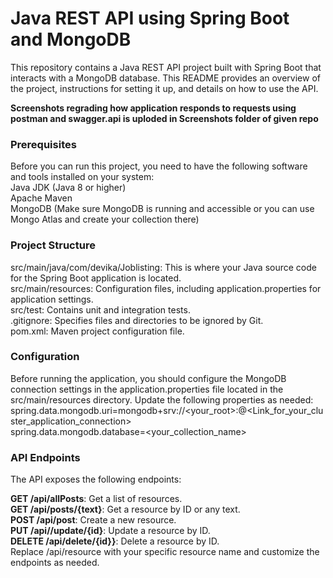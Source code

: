 # Java REST API using Spring Boot and MongoDB

This repository contains a Java REST API project built with Spring Boot that interacts with a MongoDB database. This README provides an overview of the project, instructions for setting it up, and details on how to use the API.<br>

**Screenshots regrading how application responds to requests using postman and swagger.api is uploded in Screenshots folder of given repo**<br>

### Prerequisites
Before you can run this project, you need to have the following software and tools installed on your system:<br>
Java JDK (Java 8 or higher)<br>
Apache Maven<br>
MongoDB (Make sure MongoDB is running and accessible or you can use Mongo Atlas and create your collection there)<br>

### Project Structure
src/main/java/com/devika/Joblisting: This is where your Java source code for the Spring Boot application is located.<br>
src/main/resources: Configuration files, including application.properties for application settings.<br>
src/test: Contains unit and integration tests.<br>
.gitignore: Specifies files and directories to be ignored by Git.<br>
pom.xml: Maven project configuration file.<br>

### Configuration
Before running the application, you should configure the MongoDB connection settings in the application.properties file located in the src/main/resources directory. Update the following properties as needed:<br>
spring.data.mongodb.uri=mongodb+srv://<your_root>:<password>@<Link_for_your_cluster_application_connection><br>
spring.data.mongodb.database=<your_collection_name><br>

### API Endpoints
The API exposes the following endpoints:

**GET /api/allPosts**: Get a list of resources.<br>
**GET /api/posts/{text}**: Get a resource by ID or any text.<br>
**POST /api/post**: Create a new resource.<br>
**PUT /api//update/{id}**: Update a resource by ID.<br>
**DELETE /api/delete/{id}}**: Delete a resource by ID.<br>
Replace /api/resource with your specific resource name and customize the endpoints as needed.
